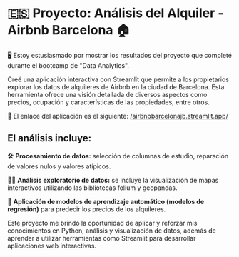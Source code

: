 # 🇪🇸 Proyecto: Análisis del Alquiler - Airbnb Barcelona 🏠

🖥️ Estoy estusiasmado por mostrar los resultados del proyecto que completé durante el bootcamp de "Data Analytics". 

Creé una aplicación interactiva con Streamlit que permite a los propietarios explorar los datos de alquileres de Airbnb en la ciudad de Barcelona. Esta herramienta ofrece una visión detallada de diversos aspectos como precios, ocupación y características de las propiedades, entre otros. 

🔗 El enlace del aplicación es el siguiente: [/airbnbbarcelonajb.streamlit.app/](https://airbnbbarcelonajb.streamlit.app/)

## El análisis incluye: 

🛠️ **Procesamiento de datos:** selección de columnas de estudio, reparación de valores nulos y valores atípicos.

👨‍💻 **Análisis exploratorio de datos:** se incluye la visualización de mapas interactivos utilizando las bibliotecas folium y geopandas. 

🦾 **Aplicación de modelos de aprendizaje automático (modelos de regresión)** para predecir los precios de los alquileres. 

Este proyecto me brindó la oportunidad de aplicar y reforzar mis conocimientos en Python, análisis y visualización de datos, además de aprender a utilizar herramientas como Streamlit para desarrollar aplicaciones web interactivas. 
